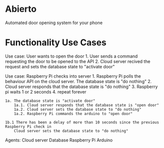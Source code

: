 # Abierto
Automated door opening system for your phone


# Functionality Use Cases

Use case: User wants to open the door
    1. User sends a command requesting the door to be opened to the API
    2. Cloud server recived the request and sets the database state to "activate door"

Use case: Raspberry Pi checks into server 
    1. Raspberry Pi polls the behaviour API on the cloud server. The database state is "do nothing"
    2. Cloud server responds that the database state is "do nothing"
    3. Raspberry pi waits 1 or 2 seconds
    4. repeat forever

    1a. The database state is "activate door"
        1a.1. Cloud server responds that the database state is "open door"
        1a.2. Cloud server sets the database state to "do nothing"
        1a.2. Raspberry Pi commands the arduino to "open door"
        
    1b.1 There has been a delay of more than 10 seconds since the previous Raspberry Pi check in
        Cloud server sets the database state to "do nothing"


Agents: 
Cloud server
Database
Raspberry Pi
Arduino

